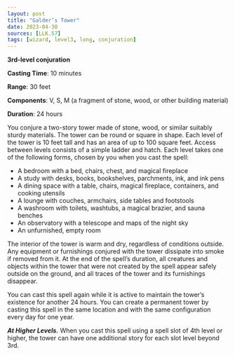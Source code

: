 ```yaml
---
layout: post
title: "Galder’s Tower"
date: 2023-04-30
sources: [LLK.57]
tags: [wizard, level3, long, conjuration]
---
```


**3rd-level conjuration**

**Casting Time**: 10 minutes

**Range**: 30 feet

**Components**: V, S, M (a fragment of stone, wood, or other building material)

**Duration**: 24 hours

You conjure a two-story tower made of stone, wood, or similar suitably sturdy materials. The tower can be round or square in shape. Each level of the tower is 10 feet tall and has an area of up to 100 square feet. Access between levels consists of a simple ladder and hatch. Each level takes one of the following forms, chosen by you when you cast the spell:

* A bedroom with a bed, chairs, chest, and magical fireplace
* A study with desks, books, bookshelves, parchments, ink, and ink pens
* A dining space with a table, chairs, magical fireplace, containers, and cooking utensils
* A lounge with couches, armchairs, side tables and footstools
* A washroom with toilets, washtubs, a magical brazier, and sauna benches
* An observatory with a telescope and maps of the night sky
* An unfurnished, empty room

The interior of the tower is warm and dry, regardless of conditions outside. Any equipment or furnishings conjured with the tower dissipate into smoke if removed from it. At the end of the spell’s duration, all creatures and objects within the tower that were not created by the spell appear safely outside on the ground, and all traces of the tower and its furnishings disappear.

You can cast this spell again while it is active to maintain the tower’s existence for another 24 hours. You can create a permanent tower by casting this spell in the same location and with the same configuration every day for one year.

***At Higher Levels.*** When you cast this spell using a spell slot of 4th level or higher, the tower can have one additional story for each slot level beyond 3rd.

